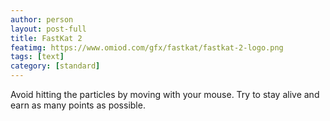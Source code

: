 ```yaml
---
author: person
layout: post-full
title: FastKat 2
featimg: https://www.omiod.com/gfx/fastkat/fastkat-2-logo.png
tags: [text]
category: [standard]
---
```

Avoid hitting the particles by moving with your mouse. Try to stay alive and earn as many points as possible.

